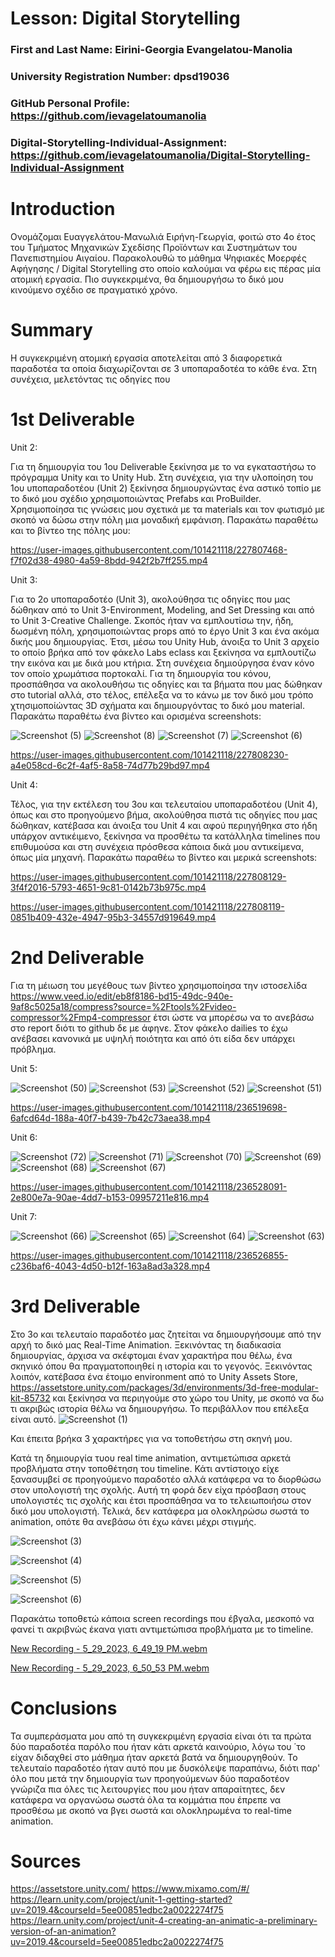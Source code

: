 # Lesson: Digital Storytelling

### First and Last Name: Eirini-Georgia Evangelatou-Manolia
### University Registration Number: dpsd19036
### GitHub Personal Profile: https://github.com/ievagelatoumanolia
### Digital-Storytelling-Individual-Assignment: https://github.com/ievagelatoumanolia/Digital-Storytelling-Individual-Assignment

# Introduction

Ονομάζομαι Ευαγγελάτου-Μανωλιά Ειρήνη-Γεωργία, φοιτώ στο 4ο έτος του Τμήματος Μηχανικών Σχεδίσης Προϊόντων και Συστημάτων του Πανεπιστημίου Αιγαίου. Παρακολουθώ το μάθημα Ψηφιακές Μοερφές Αφήγησης /  Digital Storytelling στο οποίο καλούμαι να φέρω εις πέρας μία ατομική εργασία. Πιο συγκεκριμένα, θα δημιουργήσω το δικό μου κινούμενο σχέδιο σε πραγματικό χρόνο.


# Summary

Η συγκεκριμένη ατομική εργασία αποτελείται από 3 διαφορετικά παραδοτέα τα οποία διαχωρίζονται σε 3 υποπαραδοτέα το κάθε ένα. Στη συνέχεια, μελετόντας τις οδηγίες που 


# 1st Deliverable

Unit 2:

Για τη δημιουργία του 1ου Deliverable ξεκίνησα με το να εγκαταστήσω το πρόγραμμα Unity και το Unity Hub. Στη συνέχεια, για την υλοποίηση του 1ου υποπαραδοτέου (Unit 2) ξεκίνησα δημιουργώντας ένα αστικό τοπίο με το δικό μου σχέδιο χρησιμοποιώντας Prefabs και ProBuilder. Χρησιμοποίησα τις γνώσεις μου σχετικά με τα materials και τον φωτισμό με σκοπό να δώσω στην πόλη μια μοναδική εμφάνιση. Παρακάτω παραθέτω και το βίντεο της πόλης μου:

https://user-images.githubusercontent.com/101421118/227807468-f7f02d38-4980-4a59-8bdd-942f2b7ff255.mp4


Unit 3:

Για το 2ο υποπαραδοτέο (Unit 3), ακολούθησα τις οδηγίες που μας δώθηκαν από το Unit 3-Environment, Modeling, and Set Dressing και από το Unit 3-Creative Challenge. Σκοπός ήταν να εμπλουτίσω την, ήδη, δωσμένη πόλη, χρησιμοποιώντας props από το έργο Unit 3 και ένα ακόμα δικής μου δημιουργίας. Έτσι, μέσω του Unity Hub, άνοιξα το Unit 3 αρχείο το οποίο βρήκα από τον φάκελο Labs eclass και ξεκίνησα να εμπλουτίζω την εικόνα και με δικά μου κτήρια. Στη συνέχεια δημιούργησα έναν κόνο τον οποίο χρωμάτισα πορτοκαλί. Για τη δημιουργία του κόνου, προσπάθησα να ακολουθήσω τις οδηγίες και τα βήματα που μας δώθηκαν στο tutorial αλλά, στο τέλος, επέλεξα να το κάνω με τον δικό μου τρόπο χτησιμοποίώντας 3D σχήματα και δημιουργόντας το δικό μου material. 
Παρακάτω παραθέτω ένα βίντεο και ορισμένα screenshots:

![Screenshot (5)](https://user-images.githubusercontent.com/101421118/227807927-b56635ff-4061-4eb5-8003-9ab83f617efa.png)
![Screenshot (8)](https://user-images.githubusercontent.com/101421118/227807930-350d0c83-ef6e-4865-a16b-d892a81152ac.png)
![Screenshot (7)](https://user-images.githubusercontent.com/101421118/227807933-e41674da-cdee-4cb9-9d54-036751ce90b9.png)
![Screenshot (6)](https://user-images.githubusercontent.com/101421118/227807940-466d7613-e12a-4ad8-91ef-52db81722957.png)

https://user-images.githubusercontent.com/101421118/227808230-a4e058cd-6c2f-4af5-8a58-74d77b29bd97.mp4


Unit 4:

Τέλος, για την εκτέλεση του 3ου και τελευταίου υποπαραδοτέου (Unit 4), όπως και στο προηγούμενο βήμα, ακολούθησα πιστά τις οδηγίες που μας δώθηκαν, κατέβασα και άνοιξα του Unit 4 και αφού περιηγήθηκα στο ήδη υπάρχον αντικέιμενο, ξεκίνησα να προσθέτω τα κατάλληλα timelines που επιθυμούσα και στη συνέχεια πρόσθεσα κάποια δικά μου αντικείμενα, όπως μία μηχανή. 
Παρακάτω παραθέω το βίντεο και μερικά screenshots:

https://user-images.githubusercontent.com/101421118/227808129-3f4f2016-5793-4651-9c81-0142b73b975c.mp4

https://user-images.githubusercontent.com/101421118/227808119-0851b409-432e-4947-95b3-34557d919649.mp4


# 2nd Deliverable

Για τη μέιωση του μεγέθους των βίντεο χρησιμοποίησα την ιστοσελίδα https://www.veed.io/edit/eb8f8186-bd15-49dc-940e-9af8c5025a18/compress?source=%2Ftools%2Fvideo-compressor%2Fmp4-compressor έτσι ώστε να μπορέσω να το ανεβάσω στο report διότι το github δε με άφηνε. Στον φάκελο dailies το έχω ανέβασει κανονικά με υψηλή ποιότητα και από ότι είδα δεν υπάρχει πρόβλημα. 


Unit 5:

![Screenshot (50)](https://user-images.githubusercontent.com/101421118/236517270-fdb256c1-f6da-4be3-b0f9-4fe60031021e.png)
![Screenshot (53)](https://user-images.githubusercontent.com/101421118/236517292-b9b6b2b0-e720-4a72-be58-2453fafed75e.png)
![Screenshot (52)](https://user-images.githubusercontent.com/101421118/236517334-f8747eb8-d66e-4c5d-b47a-67d39175c1da.png)
![Screenshot (51)](https://user-images.githubusercontent.com/101421118/236517355-097a5968-a84d-4533-b3fe-89e6697fd502.png)

https://user-images.githubusercontent.com/101421118/236519698-6afcd64d-188a-40f7-b439-7b42c73aea38.mp4


Unit 6:

![Screenshot (72)](https://user-images.githubusercontent.com/101421118/236527625-53e6681d-7252-4c05-a5c3-d2d0758b802e.png)
![Screenshot (71)](https://user-images.githubusercontent.com/101421118/236527635-94e4d9f3-75ac-4a9f-bcec-6ef3704dbc27.png)
![Screenshot (70)](https://user-images.githubusercontent.com/101421118/236527649-cdf23675-5ce1-4f8d-8865-3ac876d7f713.png)
![Screenshot (69)](https://user-images.githubusercontent.com/101421118/236527669-20b123d3-8259-454a-85ef-4386d4489f91.png)
![Screenshot (68)](https://user-images.githubusercontent.com/101421118/236527677-2e18a041-e845-460e-98f8-862a079ead25.png)
![Screenshot (67)](https://user-images.githubusercontent.com/101421118/236527694-62bb3cfe-3b04-4bf0-8a97-2516406d4bba.png)

https://user-images.githubusercontent.com/101421118/236528091-2e800e7a-90ae-4dd7-b153-09957211e816.mp4


Unit 7:

![Screenshot (66)](https://user-images.githubusercontent.com/101421118/236526232-6424698b-8533-41e0-be2e-9706f9d5b93f.png)
![Screenshot (65)](https://user-images.githubusercontent.com/101421118/236526250-81efff36-5387-4ef2-9bdc-6f238715fb93.png)
![Screenshot (64)](https://user-images.githubusercontent.com/101421118/236526262-981e06a7-9f11-41c9-b68f-1ef17c8d1f98.png)
![Screenshot (63)](https://user-images.githubusercontent.com/101421118/236526274-cfa8b474-0fd9-4d32-9cde-6959798bff72.png)

https://user-images.githubusercontent.com/101421118/236526855-c236baf6-4043-4d50-b12f-163a8ad3a328.mp4


# 3rd Deliverable 

Στο 3ο και τελευταίο παραδοτέο μας ζητείται να δημιουργήσουμε από την αρχή το δικό μας Real-Time Animation. Ξεκινόντας τη διαδικασία δημιουργίας, άρχισα να σκέφτομαι έναν χαρακτήρα που θέλω, ένα σκηνικό όπου θα πραγματοποιηθεί η ιστορία και το γεγονός. Ξεκινόντας λοιπόν, κατέβασα ένα έτοιμο environment από το Unity Assets Store, https://assetstore.unity.com/packages/3d/environments/3d-free-modular-kit-85732 και ξεκίνησα να περιηγούμε στο χώρο του Unity, με σκοπό να δω τι ακριβώς ιστορία θέλω να δημιουργήσω. Το περιβάλλον που επέλεξα είναι αυτό. 
![Screenshot (1)](https://github.com/ievagelatoumanolia/Digital-Storytelling-Individual-Assignment/assets/101421118/b063b5c6-ff18-47a7-8dc3-1d6171e52f17)

Και έπειτα βρήκα 3 χαρακτήρες για να τοποθετήσω στη σκηνή μου. 

Κατά τη δημιουργία τυου real time animation, αντιμετώπισα αρκετά προβλήματα στην τοποθέτηση του timeline. Κάτι αντίστοιχο είχε ξανασυμβεί σε προηγούμενο παραδοτέο αλλά κατάφερα να το διορθώσω στον υπολογιστή της σχολής. Αυτή τη φορά δεν είχα πρόσβαση στους υπολογιστές τις σχολής και έτσι προσπάθησα να το τελειωποιήσω στον δικό μου υπολογιστή. Τελικά, δεν κατάφερα μα ολοκληρώσω σωστά το animation, οπότε θα ανεβάσω ότι έχω κάνει μέχρι στιγμής. 

![Screenshot (3)](https://github.com/ievagelatoumanolia/Digital-Storytelling-Individual-Assignment/assets/101421118/c353fcde-8692-4a2f-ad26-cf6ad73b786f)


![Screenshot (4)](https://github.com/ievagelatoumanolia/Digital-Storytelling-Individual-Assignment/assets/101421118/d4f55349-684f-46f7-9089-545fb06911b7)

![Screenshot (5)](https://github.com/ievagelatoumanolia/Digital-Storytelling-Individual-Assignment/assets/101421118/74ec7f11-0ff2-4e1b-bb47-19380508d6ba)


![Screenshot (6)](https://github.com/ievagelatoumanolia/Digital-Storytelling-Individual-Assignment/assets/101421118/bca5c8ff-9b31-491b-8788-ef98b340c5c3)

Παρακάτω τοποθετώ κάποια screen recordings που έβγαλα, μεσκοπό να φανεί τι ακριβνώς έκανα γιατι αντιμετώπισα προβλήματα με το timeline. 

[New Recording - 5_29_2023, 6_49_19 PM.webm](https://github.com/ievagelatoumanolia/Digital-Storytelling-Individual-Assignment/assets/101421118/509ae4d9-3f05-4354-8444-5c6246c760d9)

[New Recording - 5_29_2023, 6_50_53 PM.webm](https://github.com/ievagelatoumanolia/Digital-Storytelling-Individual-Assignment/assets/101421118/b182a168-3bb4-4566-8116-9d9027c9ac43)


# Conclusions

Τα συμπεράσματα μου από τη συγκεκριμένη εργασία είναι ότι τα πρώτα δύο παραδοτέα παρόλο που ήταν κάτι αρκετά καινούριο, λόγω του ΄το είχαν διδαχθεί στο μάθημα ήταν αρκετά βατά να δημιουργηθούν. Το τελευταίο παραδοτέο ήταν αυτό που με δυσκόλεψε παραπάνω, διότι παρ' όλο που μετά την δημιουργία των προηγούμενων δύο παραδοτέον γνώριζα πια όλες τις λειτουργίες που μου ήταν απαραίτητες, δεν κατάφερα να οργανώσω σωστά όλα τα κομμάτια που έπρεπε να προσθέσω με σκοπό να βγει σωστά και ολοκληρωμένα το real-time animation. 

# Sources

https://assetstore.unity.com/
https://www.mixamo.com/#/
https://learn.unity.com/project/unit-1-getting-started?uv=2019.4&courseId=5ee00851edbc2a0022274f75
https://learn.unity.com/project/unit-4-creating-an-animatic-a-preliminary-version-of-an-animation?uv=2019.4&courseId=5ee00851edbc2a0022274f75
